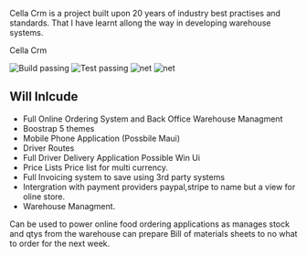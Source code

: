 
Cella Crm is a project built upon 20 years of industry best practises and standards.
That I have learnt allong the way in developing warehouse systems.

Cella Crm

![Build passing](https://github.com/davidbuckleyni/Cella/actions/workflows/Build.yml/badge.svg)
![Test passing](https://github.com/davidbuckleyni/Cella/actions/workflows/Tests.yml/badge.svg)
![net](https://img.shields.io/badge/dotnet-7-purple)
![net](https://img.shields.io/badge/c-sharp-green)




## Will Inlcude

* Full Online Ordering System and Back Office Warehouse Managment
* Boostrap 5 themes
* Mobile Phone Application (Possbile Maui)
* Driver Routes
* Full Driver Delivery Application Possible Win Ui
* Price Lists Price list for multi currency.
* Full Invoicing system to save using 3rd party systems
* Intergration with payment providers paypal,stripe to name but a view for oline store.
* Warehouse Managment.


Can be used to power online food ordering applications as manages stock and qtys from the warehouse can prepare Bill of materials sheets to no what to order for the next week.

